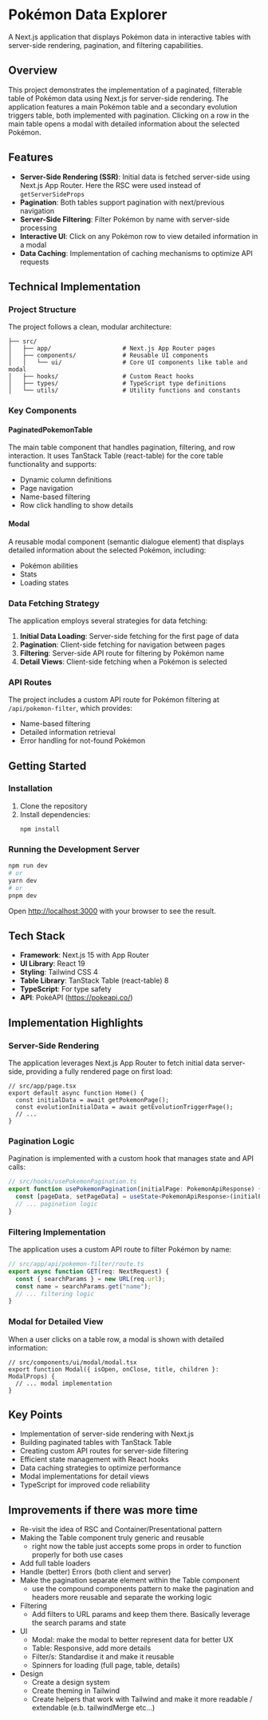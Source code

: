 # Pokémon Data Explorer

A Next.js application that displays Pokémon data in interactive tables with server-side rendering, pagination, and filtering capabilities.

## Overview

This project demonstrates the implementation of a paginated, filterable table of Pokémon data using Next.js for server-side rendering. The application features a main Pokémon table and a secondary evolution triggers table, both implemented with pagination. Clicking on a row in the main table opens a modal with detailed information about the selected Pokémon.

## Features

- **Server-Side Rendering (SSR)**: Initial data is fetched server-side using Next.js App Router. Here the RSC were used instead of `getServerSideProps`
- **Pagination**: Both tables support pagination with next/previous navigation
- **Server-Side Filtering**: Filter Pokémon by name with server-side processing
- **Interactive UI**: Click on any Pokémon row to view detailed information in a modal
- **Data Caching**: Implementation of caching mechanisms to optimize API requests

## Technical Implementation

### Project Structure

The project follows a clean, modular architecture:

```
├── src/
│   ├── app/                    # Next.js App Router pages
│   ├── components/             # Reusable UI components
│   │   └── ui/                 # Core UI components like table and modal
│   ├── hooks/                  # Custom React hooks
│   ├── types/                  # TypeScript type definitions
│   └── utils/                  # Utility functions and constants
```

### Key Components

#### PaginatedPokemonTable

The main table component that handles pagination, filtering, and row interaction. It uses TanStack Table (react-table) for the core table functionality and supports:

- Dynamic column definitions
- Page navigation
- Name-based filtering
- Row click handling to show details

#### Modal

A reusable modal component (semantic dialogue element) that displays detailed information about the selected Pokémon, including:

- Pokémon abilities
- Stats
- Loading states

### Data Fetching Strategy

The application employs several strategies for data fetching:

1. **Initial Data Loading**: Server-side fetching for the first page of data
2. **Pagination**: Client-side fetching for navigation between pages
3. **Filtering**: Server-side API route for filtering by Pokémon name
4. **Detail Views**: Client-side fetching when a Pokémon is selected

### API Routes

The project includes a custom API route for Pokémon filtering at `/api/pokemon-filter`, which provides:

- Name-based filtering
- Detailed information retrieval
- Error handling for not-found Pokémon

## Getting Started

### Installation

1. Clone the repository
2. Install dependencies:
   ```
   npm install
   ```

### Running the Development Server

```bash
npm run dev
# or
yarn dev
# or
pnpm dev
```

Open [http://localhost:3000](http://localhost:3000) with your browser to see the result.

## Tech Stack

- **Framework**: Next.js 15 with App Router
- **UI Library**: React 19
- **Styling**: Tailwind CSS 4
- **Table Library**: TanStack Table (react-table) 8
- **TypeScript**: For type safety
- **API**: PokéAPI (https://pokeapi.co/)

## Implementation Highlights

### Server-Side Rendering

The application leverages Next.js App Router to fetch initial data server-side, providing a fully rendered page on first load:

```tsx
// src/app/page.tsx
export default async function Home() {
  const initialData = await getPokemonPage();
  const evolutionInitialData = await getEvolutionTriggerPage();
  // ...
}
```

### Pagination Logic

Pagination is implemented with a custom hook that manages state and API calls:

```typescript
// src/hooks/usePokemonPagination.ts
export function usePokemonPagination(initialPage: PokemonApiResponse) {
  const [pageData, setPageData] = useState<PokemonApiResponse>(initialPage);
  // ... pagination logic
}
```

### Filtering Implementation

The application uses a custom API route to filter Pokémon by name:

```typescript
// src/app/api/pokemon-filter/route.ts
export async function GET(req: NextRequest) {
  const { searchParams } = new URL(req.url);
  const name = searchParams.get("name");
  // ... filtering logic
}
```

### Modal for Detailed View

When a user clicks on a table row, a modal is shown with detailed information:

```tsx
// src/components/ui/modal/modal.tsx
export function Modal({ isOpen, onClose, title, children }: ModalProps) {
  // ... modal implementation
}
```

## Key Points

- Implementation of server-side rendering with Next.js
- Building paginated tables with TanStack Table
- Creating custom API routes for server-side filtering
- Efficient state management with React hooks
- Data caching strategies to optimize performance
- Modal implementations for detail views
- TypeScript for improved code reliability

## Improvements if there was more time

- Re-visit the idea of RSC and Container/Presentational pattern
- Making the Table component truly generic and reusable
  - right now the table just accepts some props in order to function properly for both use cases
- Add full table loaders
- Handle (better) Errors (both client and server)
- Make the pagination separate element within the Table component
  - use the compound components pattern to make the pagination and headers more reusable and separate the working logic
- Filtering
  - Add filters to URL params and keep them there. Basically leverage the search params and state
- UI
  - Modal: make the modal to better represent data for better UX
  - Table: Responsive, add more details
  - Filter/s: Standardise it and make it reusable
  - Spinners for loading (full page, table, details)
- Design
  - Create a design system
  - Create theming in Tailwind
  - Create helpers that work with Tailwind and make it more readable / extendable (e.b. tailwindMerge etc...)
